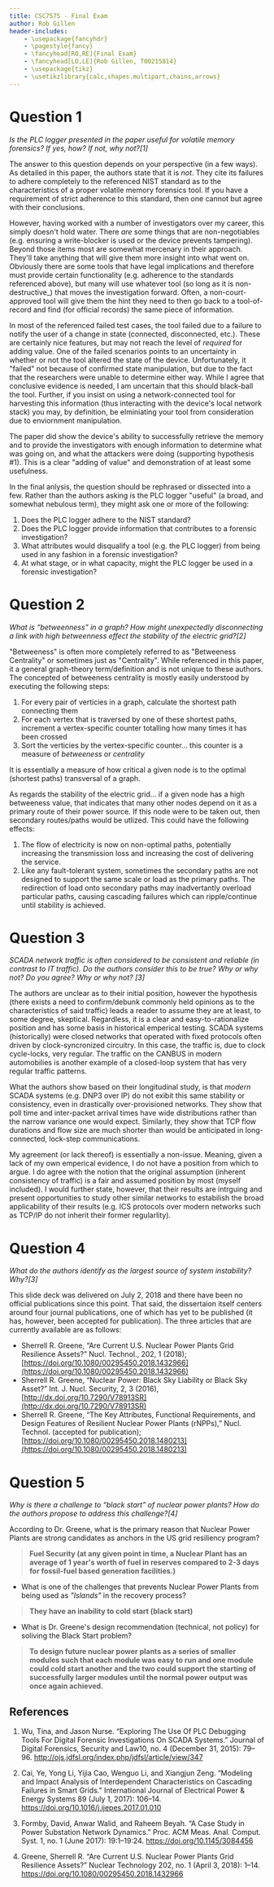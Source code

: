 ```yaml
---
title: CSC7575 - Final Exam
author: Rob Gillen
header-includes:
    - \usepackage{fancyhdr}
    - \pagestyle{fancy}
    - \fancyhead[RO,RE]{Final Exam}
    - \fancyhead[LO,LE]{Rob Gillen, T00215814}
    - \usepackage{tikz}
    - \usetikzlibrary{calc,shapes.multipart,chains,arrows}
---
```


# Question 1

_Is the PLC logger presented in the paper useful for volatile memory forensics? If yes, how? If not, why not?[1]_

The answer to this question depends on your perspective (in a few ways). As detailed in this paper, the authors state that it is _not_. They cite its failures to adhere completely to the referenced NIST standard as to the characteristics of a proper volatile memory forensics tool. If you have a requirement of strict adherence to this standard, then one cannot but agree with their conclusions.

However, having worked with a number of investigators over my career, this simply doesn't hold water. There _are_ some things that are non-negotiables (e.g. ensuring a write-blocker is used or the device prevents tampering). Beyond those items most are somewhat mercenary in their approach. They'll take anything that will give them more insight into what went on. Obviously there are some tools that have legal implications and therefore must provide certain functionality (e.g. adherence to the standards referenced above), but many will use whatever tool (so long as it is non-destructive_) that moves the investigation forward. Often, a non-court-approved tool will give them the hint they need to then go back to a tool-of-record and find (for official records) the same piece of information.

In most of the referenced failed test cases, the tool failed due to a failure to notify the user of a change in state (connected, disconnected, etc.). These are certainly nice features, but may not reach the level of _required_ for adding value. One of the failed scenarios points to an uncertainty in whether or not the tool altered the state of the device. Unfortunately, it "failed" not because of confirmed state manipulation, but due to the fact that the researchers were unable to determine either way. While I agree that conclusive evidence is needed, I am uncertain that this should black-ball the tool. Further, if you insist on using a network-connected tool for harvesting this information (thus interacting with the device's local network stack) you may, by definition, be elminiating your tool from consideration due to enviornment manipulation.

The paper did show the device's ability to successfully retrieve the memory and to provide the investigators with enough information to determine what was going on, and what the attackers were doing (supporting hypothesis #1). This is a clear "adding of value" and demonstration of at least some usefulness.

In the final anlysis, the question should be rephrased or dissected into a few. Rather than the authors asking is the PLC logger "useful" (a broad, and somewhat nebulous term), they might ask one or more of the following:

1. Does the PLC logger adhere to the NIST standard?
1. Does the PLC logger provide information that contributes to a forensic investigation?
1. What attributes would disqualify a tool (e.g. the PLC logger) from being used in any fashion in a forensic investigation?
1. At what stage, or in what capacity, might the PLC logger be used in a forensic investigation?

# Question 2

_What is “betweenness” in a graph? How might unexpectedly disconnecting a link with high betweenness effect the stability of the electric grid?[2]_

"Betweeness" is often more completely referred to as "Betweeness Centrality" or sometimes just as "Centrality". While referenced in this paper, it a general graph-theory term/definition and is not unique to these authors. The concepted of betweeness centrality is mostly easily understood by executing the following steps:

1. For every pair of verticies in a graph, calculate the shortest path connecting them
1. For each vertex that is traversed by one of these shortest paths, increment a vertex-specific counter totalling how many times it has been crossed
1. Sort the verticies by the vertex-specific counter... this counter is a measure of _betweeness_ or _centrality_

It is essentially a measure of how critical a given node is to the optimal (shortest paths) transversal of a graph.

As regards the stability of the electric grid... if a given node has a high betweeness value, that indicates that many other nodes depend on it as a primary route of their power source. If this node were to be taken out, then secondary routes/paths would be utlized. This could have the following effects:

1. The flow of electricity is now on non-optimal paths, potentially increasing the transmission loss and increasing the cost of delivering the service.
1. Like any fault-tolerant system, sometimes the secondary paths are not designed to support the same scale or load as the primary paths. The redirection of load onto secondary paths may inadvertantly overload particular paths, causing cascading failures which can ripple/continue until stability is achieved.

# Question 3

_SCADA network traffic is often considered to be consistent and reliable (in contrast to IT traffic). Do the authors consider this to be true? Why or why not? Do you agree? Why or why not? [3]_

The authors are unclear as to their initial position, however the hypothesis (there exists a need to confirm/debunk commonly held opinions as to the characteristics of said traffic) leads a reader to assume they are at least, to some degree, skeptical. Regardless, it is a clear and easy-to-rationalize position and has some basis in historical emperical testing. SCADA systems (historically) were closed networks that operated with fixed protocols often driven by clock-syncronized circuitry. In this case, the traffic is, due to clock cycle-locks, very regular. The traffic on the CANBUS in modern automobilies is another example of a closed-loop system that has very regular traffic patterns.

What the authors show based on their longitudinal study, is that _modern_ SCADA systems (e.g. DNP3 over IP) do not exibit this same stability or consistency, even in drastically over-provisioned networks. They show that poll time and inter-packet arrival times have wide distributions rather than the narrow variance one would expect. Similarly, they show that TCP flow durations and flow size are much shorter than would be anticipated in long-connected, lock-step communications.

My agreement (or lack thereof) is essentially a non-issue. Meaning, given a lack of my own emperical evidence, I do not have a position from which to argue. I do agree with the notion that the original assumption (inherent consistency of traffic) is a fair and assumed position by most (myself included). I would further state, however, that their results are intrguing and present opportunities to study other similar networks to estabilish the broad applicability of their results (e.g. ICS protocols over modern networks such as TCP/IP do not inherit their former regularlity).

# Question 4

_What do the authors identify as the largest source of system instability? Why?[3]_

This slide deck was delivered on July 2, 2018 and there have been no official publications since this point. That said, the dissertaion itself centers around four journal publications, one of which has yet to be published (it has, however, been accepted for publication). The three articles that are currently available are as follows:

- Sherrell R. Greene, “Are Current U.S. Nuclear Power Plants Grid Resilience Assets?” Nucl. Technol., 202, 1 (2018); [https://doi.org/10.1080/00295450.2018.1432966](https://doi.org/10.1080/00295450.2018.1432966)
- Sherrell R. Greene, “Nuclear Power: Black Sky Liability or Black Sky Asset?” Int. J. Nucl. Security, 2, 3 (2016), [http://dx.doi.org/10.7290/V78913SR](http://dx.doi.org/10.7290/V78913SR)
- Sherrell R. Greene, “The Key Attributes, Functional Requirements, and Design Features of Resilient Nuclear Power Plants (rNPPs),” Nucl. Technol. (accepted for publication); [https://doi.org/10.1080/00295450.2018.1480213](https://doi.org/10.1080/00295450.2018.1480213)

# Question 5

_Why is there a challenge to “black start” of nuclear power plants? How do the authors propose to address this challenge?[4]_

According to Dr. Greene, what is the primary reason that Nuclear Power Plants are strong candidates as anchors in the US grid resiliency program?

> __Fuel Security (at any given point in time, a Nuclear Plant has an average of 1 year's worth of fuel in reserves compared to 2-3 days for fossil-fuel based generation facilities.)__

- What is one of the challenges that prevents Nuclear Power Plants from being used as _"Islands"_ in the recovery process?

> __They have an inability to cold start (black start)__

- What is Dr. Greene's design recommendation (technical, not policy) for soliving the Black Start problem?

> __To design future nuclear power plants as a series of smaller modules such that each module was easy to run and one module could cold start another and the two could support the starting of successfully larger modules until the normal power output was once again achieved.__

## References

1. Wu, Tina, and Jason Nurse. “Exploring The Use Of PLC Debugging Tools For Digital Forensic Investigations On SCADA Systems.” Journal of Digital Forensics, Security and Law10, no. 4 (December 31, 2015): 79–96. http://ojs.jdfsl.org/index.php/jdfsl/article/view/347

2. Cai, Ye, Yong Li, Yijia Cao, Wenguo Li, and Xiangjun Zeng. “Modeling and Impact Analysis of Interdependent Characteristics on Cascading Failures in Smart Grids.” International Journal of Electrical Power & Energy Systems 89 (July 1, 2017): 106–14. https://doi.org/10.1016/j.ijepes.2017.01.010

3. Formby, David, Anwar Walid, and Raheem Beyah. “A Case Study in Power Substation Network Dynamics.” Proc. ACM Meas. Anal. Comput. Syst. 1, no. 1 (June 2017): 19:1–19:24. https://doi.org/10.1145/3084456

4. Greene, Sherrell R. “Are Current U.S. Nuclear Power Plants Grid Resilience Assets?” Nuclear Technology 202, no. 1 (April 3, 2018):  1–14. https://doi.org/10.1080/00295450.2018.1432966
